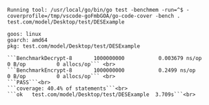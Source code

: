 ```Running tool: /usr/local/go/bin/go test -benchmem -run=^$ -coverprofile=/tmp/vscode-goFmbGOA/go-code-cover -bench . test.com/model/Desktop/test/DESExample```<br>

```goos: linux```<br>
```goarch: amd64```<br>
```pkg: test.com/model/Desktop/test/DESExample```<br>
```cpu: Intel(R) Core(TM) i7-7700HQ CPU @ 2.80GHz<br>
```BenchmarkDecrypt-8   	1000000000	         0.003679 ns/op	       0 B/op	       0 allocs/op``` <br>
```BenchmarkEncrypt-8   	1000000000	         0.2499 ns/op	       0 B/op	       0 allocs/op``` <br>
```PASS```<br>
```coverage: 40.4% of statements```<br>
```ok  	test.com/model/Desktop/test/DESExample	3.709s```<br>

